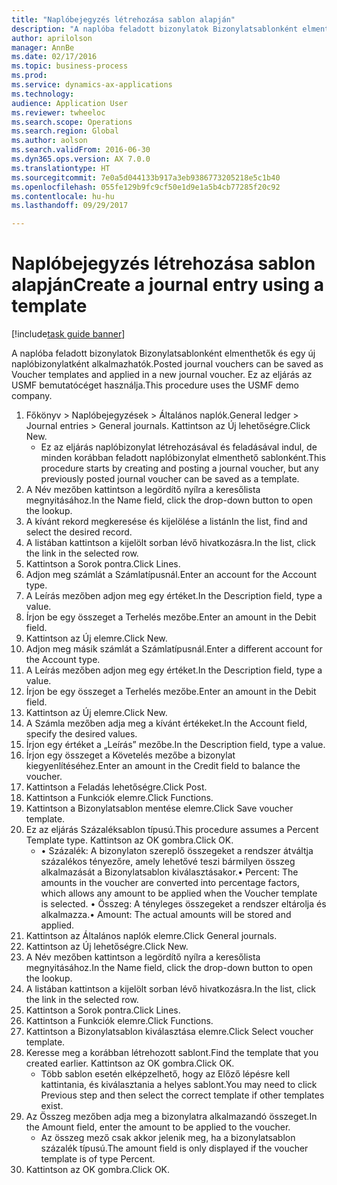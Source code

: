 ```yaml
--- 
title: "Naplóbejegyzés létrehozása sablon alapján"
description: "A naplóba feladott bizonylatok Bizonylatsablonként elmenthetők és egy új naplóbizonylatként alkalmazhatók."
author: aprilolson
manager: AnnBe
ms.date: 02/17/2016
ms.topic: business-process
ms.prod: 
ms.service: dynamics-ax-applications
ms.technology: 
audience: Application User
ms.reviewer: twheeloc
ms.search.scope: Operations
ms.search.region: Global
ms.author: aolson
ms.search.validFrom: 2016-06-30
ms.dyn365.ops.version: AX 7.0.0
ms.translationtype: HT
ms.sourcegitcommit: 7e0a5d044133b917a3eb9386773205218e5c1b40
ms.openlocfilehash: 055fe129b9fc9cf50e1d9e1a5b4cb77285f20c92
ms.contentlocale: hu-hu
ms.lasthandoff: 09/29/2017

---
```

# <a name="create-a-journal-entry-using-a-template"></a><span data-ttu-id="bf48b-103">Naplóbejegyzés létrehozása sablon alapján</span><span class="sxs-lookup"><span data-stu-id="bf48b-103">Create a journal entry using a template</span></span>

[!include[task guide banner](../../includes/task-guide-banner.md)]

<span data-ttu-id="bf48b-104">A naplóba feladott bizonylatok Bizonylatsablonként elmenthetők és egy új naplóbizonylatként alkalmazhatók.</span><span class="sxs-lookup"><span data-stu-id="bf48b-104">Posted journal vouchers can be saved as Voucher templates and applied in a new journal voucher.</span></span> <span data-ttu-id="bf48b-105">Ez az eljárás az USMF bemutatócéget használja.</span><span class="sxs-lookup"><span data-stu-id="bf48b-105">This procedure uses the USMF demo company.</span></span>

1. <span data-ttu-id="bf48b-106">Főkönyv > Naplóbejegyzések > Általános naplók.</span><span class="sxs-lookup"><span data-stu-id="bf48b-106">General ledger > Journal entries > General journals.</span></span> <span data-ttu-id="bf48b-107">Kattintson az Új lehetőségre.</span><span class="sxs-lookup"><span data-stu-id="bf48b-107">Click New.</span></span>
    * <span data-ttu-id="bf48b-108">Ez az eljárás naplóbizonylat létrehozásával és feladásával indul, de minden korábban feladott naplóbizonylat elmenthető sablonként.</span><span class="sxs-lookup"><span data-stu-id="bf48b-108">This procedure starts by creating and posting a journal voucher, but any previously posted journal voucher can be saved as a template.</span></span>  
2. <span data-ttu-id="bf48b-109">A Név mezőben kattintson a legördítő nyílra a keresőlista megnyitásához.</span><span class="sxs-lookup"><span data-stu-id="bf48b-109">In the Name field, click the drop-down button to open the lookup.</span></span>
3. <span data-ttu-id="bf48b-110">A kívánt rekord megkeresése és kijelölése a listán</span><span class="sxs-lookup"><span data-stu-id="bf48b-110">In the list, find and select the desired record.</span></span>
4. <span data-ttu-id="bf48b-111">A listában kattintson a kijelölt sorban lévő hivatkozásra.</span><span class="sxs-lookup"><span data-stu-id="bf48b-111">In the list, click the link in the selected row.</span></span>
5. <span data-ttu-id="bf48b-112">Kattintson a Sorok pontra.</span><span class="sxs-lookup"><span data-stu-id="bf48b-112">Click Lines.</span></span>
6. <span data-ttu-id="bf48b-113">Adjon meg számlát a Számlatípusnál.</span><span class="sxs-lookup"><span data-stu-id="bf48b-113">Enter an account for the Account type.</span></span>
7. <span data-ttu-id="bf48b-114">A Leírás mezőben adjon meg egy értéket.</span><span class="sxs-lookup"><span data-stu-id="bf48b-114">In the Description field, type a value.</span></span>
8. <span data-ttu-id="bf48b-115">Írjon be egy összeget a Terhelés mezőbe.</span><span class="sxs-lookup"><span data-stu-id="bf48b-115">Enter an amount in the Debit field.</span></span>
9. <span data-ttu-id="bf48b-116">Kattintson az Új elemre.</span><span class="sxs-lookup"><span data-stu-id="bf48b-116">Click New.</span></span>
10. <span data-ttu-id="bf48b-117">Adjon meg másik számlát a Számlatípusnál.</span><span class="sxs-lookup"><span data-stu-id="bf48b-117">Enter a different account for the Account type.</span></span>
11. <span data-ttu-id="bf48b-118">A Leírás mezőben adjon meg egy értéket.</span><span class="sxs-lookup"><span data-stu-id="bf48b-118">In the Description field, type a value.</span></span>
12. <span data-ttu-id="bf48b-119">Írjon be egy összeget a Terhelés mezőbe.</span><span class="sxs-lookup"><span data-stu-id="bf48b-119">Enter an amount in the Debit field.</span></span>
13. <span data-ttu-id="bf48b-120">Kattintson az Új elemre.</span><span class="sxs-lookup"><span data-stu-id="bf48b-120">Click New.</span></span>
14. <span data-ttu-id="bf48b-121">A Számla mezőben adja meg a kívánt értékeket.</span><span class="sxs-lookup"><span data-stu-id="bf48b-121">In the Account field, specify the desired values.</span></span>
15. <span data-ttu-id="bf48b-122">Írjon egy értéket a „Leírás” mezőbe.</span><span class="sxs-lookup"><span data-stu-id="bf48b-122">In the Description field, type a value.</span></span>
16. <span data-ttu-id="bf48b-123">Írjon egy összeget a Követelés mezőbe a bizonylat kiegyenlítéséhez.</span><span class="sxs-lookup"><span data-stu-id="bf48b-123">Enter an amount in the Credit field to balance the voucher.</span></span>
17. <span data-ttu-id="bf48b-124">Kattintson a Feladás lehetőségre.</span><span class="sxs-lookup"><span data-stu-id="bf48b-124">Click Post.</span></span>
18. <span data-ttu-id="bf48b-125">Kattintson a Funkciók elemre.</span><span class="sxs-lookup"><span data-stu-id="bf48b-125">Click Functions.</span></span>
19. <span data-ttu-id="bf48b-126">Kattintson a Bizonylatsablon mentése elemre.</span><span class="sxs-lookup"><span data-stu-id="bf48b-126">Click Save voucher template.</span></span>
20. <span data-ttu-id="bf48b-127">Ez az eljárás Százaléksablon típusú.</span><span class="sxs-lookup"><span data-stu-id="bf48b-127">This procedure assumes a Percent Template type.</span></span> <span data-ttu-id="bf48b-128">Kattintson az OK gombra.</span><span class="sxs-lookup"><span data-stu-id="bf48b-128">Click OK.</span></span>
    * <span data-ttu-id="bf48b-129">• Százalék: A bizonylaton szereplő összegeket a rendszer átváltja százalékos tényezőre, amely lehetővé teszi bármilyen összeg alkalmazását a Bizonylatsablon kiválasztásakor.</span><span class="sxs-lookup"><span data-stu-id="bf48b-129">• Percent: The amounts in the voucher are converted into percentage factors, which allows any amount to be applied when the Voucher template is selected.</span></span>  <span data-ttu-id="bf48b-130">• Összeg: A tényleges összegeket a rendszer eltárolja és alkalmazza.</span><span class="sxs-lookup"><span data-stu-id="bf48b-130">• Amount: The actual amounts will be stored and applied.</span></span>  
21. <span data-ttu-id="bf48b-131">Kattintson az Általános naplók elemre.</span><span class="sxs-lookup"><span data-stu-id="bf48b-131">Click General journals.</span></span>
22. <span data-ttu-id="bf48b-132">Kattintson az Új lehetőségre.</span><span class="sxs-lookup"><span data-stu-id="bf48b-132">Click New.</span></span>
23. <span data-ttu-id="bf48b-133">A Név mezőben kattintson a legördítő nyílra a keresőlista megnyitásához.</span><span class="sxs-lookup"><span data-stu-id="bf48b-133">In the Name field, click the drop-down button to open the lookup.</span></span>
24. <span data-ttu-id="bf48b-134">A listában kattintson a kijelölt sorban lévő hivatkozásra.</span><span class="sxs-lookup"><span data-stu-id="bf48b-134">In the list, click the link in the selected row.</span></span>
25. <span data-ttu-id="bf48b-135">Kattintson a Sorok pontra.</span><span class="sxs-lookup"><span data-stu-id="bf48b-135">Click Lines.</span></span>
26. <span data-ttu-id="bf48b-136">Kattintson a Funkciók elemre.</span><span class="sxs-lookup"><span data-stu-id="bf48b-136">Click Functions.</span></span>
27. <span data-ttu-id="bf48b-137">Kattintson a Bizonylatsablon kiválasztása elemre.</span><span class="sxs-lookup"><span data-stu-id="bf48b-137">Click Select voucher template.</span></span>
28. <span data-ttu-id="bf48b-138">Keresse meg a korábban létrehozott sablont.</span><span class="sxs-lookup"><span data-stu-id="bf48b-138">Find the template that you created earlier.</span></span> <span data-ttu-id="bf48b-139">Kattintson az OK gombra.</span><span class="sxs-lookup"><span data-stu-id="bf48b-139">Click OK.</span></span>
    * <span data-ttu-id="bf48b-140">Több sablon esetén elképzelhető, hogy az Előző lépésre kell kattintania, és kiválasztania a helyes sablont.</span><span class="sxs-lookup"><span data-stu-id="bf48b-140">You may need to click Previous step and then select the correct template if other templates exist.</span></span>  
29. <span data-ttu-id="bf48b-141">Az Összeg mezőben adja meg a bizonylatra alkalmazandó összeget.</span><span class="sxs-lookup"><span data-stu-id="bf48b-141">In the Amount field, enter the amount to be applied to the voucher.</span></span>
    * <span data-ttu-id="bf48b-142">Az összeg mező csak akkor jelenik meg, ha a bizonylatsablon százalék típusú.</span><span class="sxs-lookup"><span data-stu-id="bf48b-142">The amount field is only displayed if the voucher template is of type Percent.</span></span>  
30. <span data-ttu-id="bf48b-143">Kattintson az OK gombra.</span><span class="sxs-lookup"><span data-stu-id="bf48b-143">Click OK.</span></span>


